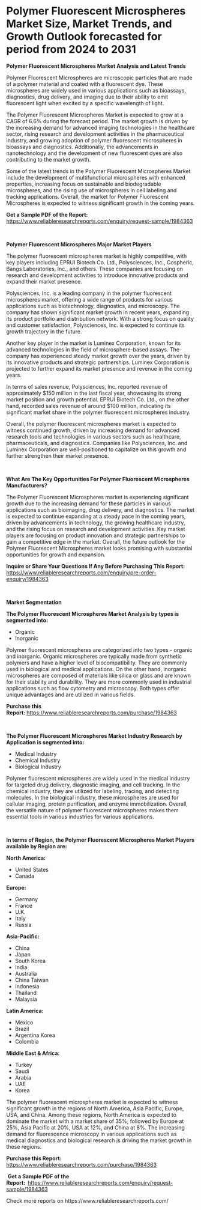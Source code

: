 <p><h1>Polymer Fluorescent Microspheres Market Size, Market Trends, and Growth Outlook forecasted for period from 2024 to 2031</h1></p><p><strong>Polymer Fluorescent Microspheres Market Analysis and Latest Trends</strong></p>
<p><p>Polymer Fluorescent Microspheres are microscopic particles that are made of a polymer material and coated with a fluorescent dye. These microspheres are widely used in various applications such as bioassays, diagnostics, drug delivery, and imaging due to their ability to emit fluorescent light when excited by a specific wavelength of light.</p><p>The Polymer Fluorescent Microspheres Market is expected to grow at a CAGR of 6.6% during the forecast period. The market growth is driven by the increasing demand for advanced imaging technologies in the healthcare sector, rising research and development activities in the pharmaceutical industry, and growing adoption of polymer fluorescent microspheres in bioassays and diagnostics. Additionally, the advancements in nanotechnology and the development of new fluorescent dyes are also contributing to the market growth.</p><p>Some of the latest trends in the Polymer Fluorescent Microspheres Market include the development of multifunctional microspheres with enhanced properties, increasing focus on sustainable and biodegradable microspheres, and the rising use of microspheres in cell labeling and tracking applications. Overall, the market for Polymer Fluorescent Microspheres is expected to witness significant growth in the coming years.</p></p>
<p><strong>Get a Sample PDF of the Report:&nbsp;</strong> <a href="https://www.reliableresearchreports.com/enquiry/request-sample/1984363">https://www.reliableresearchreports.com/enquiry/request-sample/1984363</a></p>
<p>&nbsp;</p>
<p><strong>Polymer Fluorescent Microspheres Major Market Players</strong></p>
<p><p>The polymer fluorescent microspheres market is highly competitive, with key players including EPRUI Biotech Co. Ltd., Polysciences, Inc., Cospheric, Bangs Laboratories, Inc., and others. These companies are focusing on research and development activities to introduce innovative products and expand their market presence.</p><p>Polysciences, Inc. is a leading company in the polymer fluorescent microspheres market, offering a wide range of products for various applications such as biotechnology, diagnostics, and microscopy. The company has shown significant market growth in recent years, expanding its product portfolio and distribution network. With a strong focus on quality and customer satisfaction, Polysciences, Inc. is expected to continue its growth trajectory in the future.</p><p>Another key player in the market is Luminex Corporation, known for its advanced technologies in the field of microsphere-based assays. The company has experienced steady market growth over the years, driven by its innovative products and strategic partnerships. Luminex Corporation is projected to further expand its market presence and revenue in the coming years.</p><p>In terms of sales revenue, Polysciences, Inc. reported revenue of approximately $150 million in the last fiscal year, showcasing its strong market position and growth potential. EPRUI Biotech Co. Ltd., on the other hand, recorded sales revenue of around $100 million, indicating its significant market share in the polymer fluorescent microspheres industry.</p><p>Overall, the polymer fluorescent microspheres market is expected to witness continued growth, driven by increasing demand for advanced research tools and technologies in various sectors such as healthcare, pharmaceuticals, and diagnostics. Companies like Polysciences, Inc. and Luminex Corporation are well-positioned to capitalize on this growth and further strengthen their market presence.</p></p>
<p>&nbsp;</p>
<p><strong>What Are The Key Opportunities For Polymer Fluorescent Microspheres Manufacturers?</strong></p>
<p><p>The Polymer Fluorescent Microspheres market is experiencing significant growth due to the increasing demand for these particles in various applications such as bioimaging, drug delivery, and diagnostics. The market is expected to continue expanding at a steady pace in the coming years, driven by advancements in technology, the growing healthcare industry, and the rising focus on research and development activities. Key market players are focusing on product innovation and strategic partnerships to gain a competitive edge in the market. Overall, the future outlook for the Polymer Fluorescent Microspheres market looks promising with substantial opportunities for growth and expansion.</p></p>
<p><strong>Inquire or Share Your Questions If Any Before Purchasing This Report:</strong> <a href="https://www.reliableresearchreports.com/enquiry/pre-order-enquiry/1984363">https://www.reliableresearchreports.com/enquiry/pre-order-enquiry/1984363</a></p>
<p>&nbsp;</p>
<p><strong>Market Segmentation</strong></p>
<p><strong>The Polymer Fluorescent Microspheres Market Analysis by types is segmented into:</strong></p>
<p><ul><li>Organic</li><li>Inorganic</li></ul></p>
<p><p>Polymer fluorescent microspheres are categorized into two types - organic and inorganic. Organic microspheres are typically made from synthetic polymers and have a higher level of biocompatibility. They are commonly used in biological and medical applications. On the other hand, inorganic microspheres are composed of materials like silica or glass and are known for their stability and durability. They are more commonly used in industrial applications such as flow cytometry and microscopy. Both types offer unique advantages and are utilized in various fields.</p></p>
<p><strong>Purchase this Report:&nbsp;</strong><a href="https://www.reliableresearchreports.com/purchase/1984363">https://www.reliableresearchreports.com/purchase/1984363</a></p>
<p>&nbsp;</p>
<p><strong>The Polymer Fluorescent Microspheres Market Industry Research by Application is segmented into:</strong></p>
<p><ul><li>Medical Industry</li><li>Chemical Industry</li><li>Biological Industry</li></ul></p>
<p><p>Polymer fluorescent microspheres are widely used in the medical industry for targeted drug delivery, diagnostic imaging, and cell tracking. In the chemical industry, they are utilized for labeling, tracing, and detecting molecules. In the biological industry, these microspheres are used for cellular imaging, protein purification, and enzyme immobilization. Overall, the versatile nature of polymer fluorescent microspheres makes them essential tools in various industries for various applications.</p></p>
<p>&nbsp;</p>
<p><strong>In terms of Region, the Polymer Fluorescent Microspheres Market Players available by Region are:</strong></p>
<p>
    <p> <strong> North America: </strong>
        <ul>
            <li>United States</li>
            <li>Canada</li>
        </ul>
        </p> 
    <p> <strong> Europe: </strong>
        <ul>
            <li>Germany</li>
            <li>France</li>
            <li>U.K.</li>
            <li>Italy</li>
            <li>Russia</li>
        </ul>
        </p> 
    <p> <strong> Asia-Pacific: </strong>
        <ul>
            <li>China</li>
            <li>Japan</li>
            <li>South Korea</li>
            <li>India</li>
            <li>Australia</li>
            <li>China Taiwan</li>
            <li>Indonesia</li>
            <li>Thailand</li>
            <li>Malaysia</li>
        </ul>
        </p> 
    <p> <strong> Latin America: </strong>
        <ul>
            <li>Mexico</li>
            <li>Brazil</li>
            <li>Argentina Korea</li>
            <li>Colombia</li>
        </ul>
        </p> 
    <p> <strong> Middle East & Africa: </strong>
        <ul>
            <li>Turkey</li>
            <li>Saudi</li>
            <li>Arabia</li>
            <li>UAE</li>
            <li>Korea</li>
        </ul>
    </p>
    </p>
<p><p>The polymer fluorescent microspheres market is expected to witness significant growth in the regions of North America, Asia Pacific, Europe, USA, and China. Among these regions, North America is expected to dominate the market with a market share of 35%, followed by Europe at 25%, Asia Pacific at 20%, USA at 12%, and China at 8%. The increasing demand for fluorescence microscopy in various applications such as medical diagnostics and biological research is driving the market growth in these regions.</p></p>
<p><strong>Purchase this Report: </strong><a href="https://www.reliableresearchreports.com/purchase/1984363">https://www.reliableresearchreports.com/purchase/1984363</a></p>
<p>&nbsp;<strong>Get a Sample PDF of the Report:&nbsp;&nbsp;</strong><a href="https://www.reliableresearchreports.com/enquiry/request-sample/1984363">https://www.reliableresearchreports.com/enquiry/request-sample/1984363</a></p>
<p><strong></strong></p>
<p>Check more reports on https://www.reliableresearchreports.com/</p>